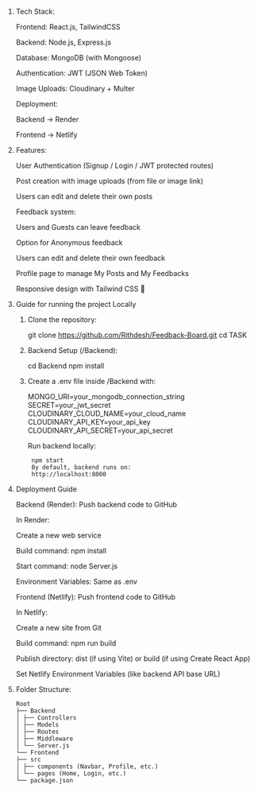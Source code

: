 1. Tech Stack:

    Frontend: React.js, TailwindCSS

    Backend: Node.js, Express.js

    Database: MongoDB (with Mongoose)

    Authentication: JWT (JSON Web Token)

    Image Uploads: Cloudinary + Multer

    Deployment:

    Backend → Render

    Frontend → Netlify

2.  Features:

    User Authentication (Signup / Login / JWT protected routes)

    Post creation with image uploads (from file or image link)

    Users can edit and delete their own posts

    Feedback system:

    Users and Guests can leave feedback

    Option for Anonymous feedback

    Users can edit and delete their own feedback

    Profile page to manage My Posts and My Feedbacks

    Responsive design with Tailwind CSS 🎨

3. Guide for running the project Locally
    1. Clone the repository:
        
        git clone https://github.com/Rithdesh/Feedback-Board.git
        cd TASK

    2. Backend Setup (/Backend):
       
        cd Backend
        npm install
    
    3. Create a .env file inside /Backend with:

    
        MONGO_URI=your_mongodb_connection_string
        SECRET=your_jwt_secret
        CLOUDINARY_CLOUD_NAME=your_cloud_name
        CLOUDINARY_API_KEY=your_api_key
        CLOUDINARY_API_SECRET=your_api_secret

        Run backend locally:

   
            npm start
            By default, backend runs on:
            http://localhost:8000

4. Deployment Guide
     
    Backend (Render):
    Push backend code to GitHub

    In Render:

    Create a new web service

    Build command: npm install

    Start command: node Server.js

    Environment Variables: Same as .env

    Frontend (Netlify):
    Push frontend code to GitHub

    In Netlify:

    Create a new site from Git

    Build command: npm run build

    Publish directory: dist (if using Vite) or build (if using Create React App)

    Set Netlify Environment Variables (like backend API base URL)

5.  Folder Structure:

        Root
        ├── Backend
        │ ├── Controllers
        │ ├── Models
        │ ├── Routes
        │ ├── Middleware
        │ └── Server.js
        └── Frontend
        ├── src
        │ ├── components (Navbar, Profile, etc.)
        │ └── pages (Home, Login, etc.)
        └── package.json
